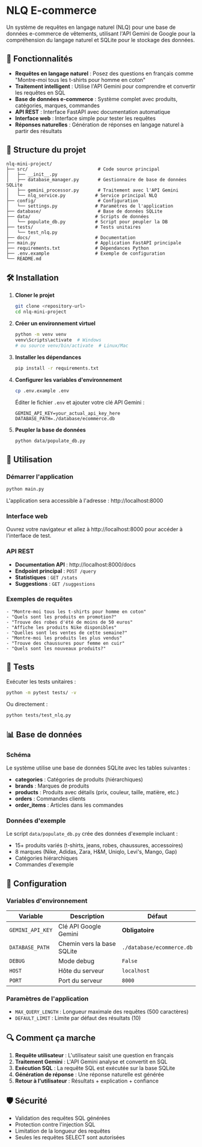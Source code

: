# NLQ E-commerce

Un système de requêtes en langage naturel (NLQ) pour une base de données e-commerce de vêtements, utilisant l'API Gemini de Google pour la compréhension du langage naturel et SQLite pour le stockage des données.

## 🚀 Fonctionnalités

- **Requêtes en langage naturel** : Posez des questions en français comme "Montre-moi tous les t-shirts pour homme en coton"
- **Traitement intelligent** : Utilise l'API Gemini pour comprendre et convertir les requêtes en SQL
- **Base de données e-commerce** : Système complet avec produits, catégories, marques, commandes
- **API REST** : Interface FastAPI avec documentation automatique
- **Interface web** : Interface simple pour tester les requêtes
- **Réponses naturelles** : Génération de réponses en langage naturel à partir des résultats

## 📁 Structure du projet

```
nlq-mini-project/
├── src/                          # Code source principal
│   ├── __init__.py
│   ├── database_manager.py       # Gestionnaire de base de données SQLite
│   ├── gemini_processor.py       # Traitement avec l'API Gemini
│   └── nlq_service.py           # Service principal NLQ
├── config/                       # Configuration
│   └── settings.py              # Paramètres de l'application
├── database/                     # Base de données SQLite
├── data/                        # Scripts de données
│   └── populate_db.py           # Script pour peupler la DB
├── tests/                       # Tests unitaires
│   └── test_nlq.py
├── docs/                        # Documentation
├── main.py                      # Application FastAPI principale
├── requirements.txt             # Dépendances Python
├── .env.example                 # Exemple de configuration
└── README.md
```

## 🛠️ Installation

1. **Cloner le projet**
   ```bash
   git clone <repository-url>
   cd nlq-mini-project
   ```

2. **Créer un environnement virtuel**
   ```bash
   python -m venv venv
   venv\Scripts\activate  # Windows
   # ou source venv/bin/activate  # Linux/Mac
   ```

3. **Installer les dépendances**
   ```bash
   pip install -r requirements.txt
   ```

4. **Configurer les variables d'environnement**
   ```bash
   cp .env.example .env
   ```
   Éditer le fichier `.env` et ajouter votre clé API Gemini :
   ```
   GEMINI_API_KEY=your_actual_api_key_here
   DATABASE_PATH=./database/ecommerce.db
   ```

5. **Peupler la base de données**
   ```bash
   python data/populate_db.py
   ```

## 🚀 Utilisation

### Démarrer l'application

```bash
python main.py
```

L'application sera accessible à l'adresse : http://localhost:8000

### Interface web

Ouvrez votre navigateur et allez à http://localhost:8000 pour accéder à l'interface de test.

### API REST

- **Documentation API** : http://localhost:8000/docs
- **Endpoint principal** : `POST /query`
- **Statistiques** : `GET /stats`
- **Suggestions** : `GET /suggestions`

### Exemples de requêtes

```
- "Montre-moi tous les t-shirts pour homme en coton"
- "Quels sont les produits en promotion?"
- "Trouve des robes d'été de moins de 50 euros"
- "Affiche les produits Nike disponibles"
- "Quelles sont les ventes de cette semaine?"
- "Montre-moi les produits les plus vendus"
- "Trouve des chaussures pour femme en cuir"
- "Quels sont les nouveaux produits?"
```

## 🧪 Tests

Exécuter les tests unitaires :

```bash
python -m pytest tests/ -v
```

Ou directement :

```bash
python tests/test_nlq.py
```

## 📊 Base de données

### Schéma

Le système utilise une base de données SQLite avec les tables suivantes :

- **categories** : Catégories de produits (hiérarchiques)
- **brands** : Marques de produits
- **products** : Produits avec détails (prix, couleur, taille, matière, etc.)
- **orders** : Commandes clients
- **order_items** : Articles dans les commandes

### Données d'exemple

Le script `data/populate_db.py` crée des données d'exemple incluant :
- 15+ produits variés (t-shirts, jeans, robes, chaussures, accessoires)
- 8 marques (Nike, Adidas, Zara, H&M, Uniqlo, Levi's, Mango, Gap)
- Catégories hiérarchiques
- Commandes d'exemple

## 🔧 Configuration

### Variables d'environnement

| Variable | Description | Défaut |
|----------|-------------|--------|
| `GEMINI_API_KEY` | Clé API Google Gemini | **Obligatoire** |
| `DATABASE_PATH` | Chemin vers la base SQLite | `./database/ecommerce.db` |
| `DEBUG` | Mode debug | `False` |
| `HOST` | Hôte du serveur | `localhost` |
| `PORT` | Port du serveur | `8000` |

### Paramètres de l'application

- `MAX_QUERY_LENGTH` : Longueur maximale des requêtes (500 caractères)
- `DEFAULT_LIMIT` : Limite par défaut des résultats (10)

## 🔍 Comment ça marche

1. **Requête utilisateur** : L'utilisateur saisit une question en français
2. **Traitement Gemini** : L'API Gemini analyse et convertit en SQL
3. **Exécution SQL** : La requête SQL est exécutée sur la base SQLite
4. **Génération de réponse** : Une réponse naturelle est générée
5. **Retour à l'utilisateur** : Résultats + explication + confiance

## 🛡️ Sécurité

- Validation des requêtes SQL générées
- Protection contre l'injection SQL
- Limitation de la longueur des requêtes
- Seules les requêtes SELECT sont autorisées